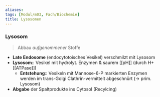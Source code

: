 ```yaml
---
aliases: 
tags: [Modul/m03, Fach/Biochemie]
title: Lysosomen
---
```

### Lysosom
> Abbau *aufgenommener* Stoffe
- **Late Endosome** (endocytotoisches Vesikel) verschmilzt mit Lysosom
- **Lysosom**:: Vesikel mit hydrolyt. Enzymen & saurem [[pH]] (durch H+ [[ATPase]])
    - **Entstehung**:: Vesikeln mit Mannose-6-P markierten Enzymen werden im trans-Golgi Clathrin-vermittelt abgeschnürt (→ prim. Lysosom)
- **Abgabe** der Spaltprodukte ins Cytosol (Recylcing)
